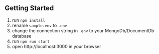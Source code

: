 ## Getting Started

1. run `npm install`
2. rename `sample.env` to `.env`
3. change the connection string in `.env` to your MongoDb/DocumentDb database
4. run `npm run start`
5. open http://localhost:3000 in your browser